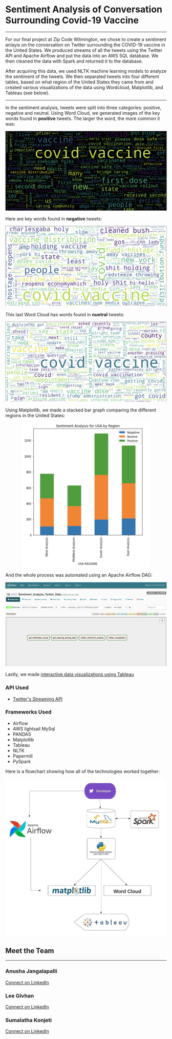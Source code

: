 # Sentiment Analysis of Conversation Surrounding Covid-19 Vaccine 

***

For our final project at Zip Code Wilmington, we chose to create a sentiment anlayis on the conversation on Twitter surrounding the COVID-19 vaccine in the United States. We produced streams of all the tweets using the Twitter API and Apache Airflow and put the data into an AWS SQL database. We then cleaned the data with Spark and returned it to the database.

After acquiring this data, we used NLTK machine learning models to analyze the sentiment of the tweets. We then separated tweets into four different tables, based on what region of the United States they came from and created various visualizations of the data using Wordcloud, Matplotlib, and Tableau (see below).

---  
In the sentiment analysis, tweets were split into three categories: positive, negative and neutral. Using Word Cloud, we generated images of the key words found in **positive** tweets. The larger the word, the more common it was:

<img src = "Images/positive-words.png">

Here are key words found in **negative** tweets:

<img src = "Images/negative-words.png">

This last Word Cloud has words found in **nuetral** tweets:

<img src = "Images/neutral-words.png">

Using Matplotlib, we made a stacked bar graph comparing the different regions in the United States:

<p align="center">
<img width="400" src = "Images/stackedbar-matplotlib.png">
</p>

And the whole process was automated using an Apache Airflow DAG:

<img src = "Images/dag.png">

Lastly, we made [interactive data visualizations using Tableau](https://public.tableau.com/profile/lee.givhan#!/vizhome/USASentimentViz1/Dashboard1?publish=yes)

### API Used  

- [Twitter's Streaming API](https://developer.twitter.com/en/docs/tutorials/consuming-streaming-data)
 
### Frameworks Used  

- Airflow
- AWS lightsail MySql
- PANDAS 
- Matplotlib
- Tableau
- NLTK
- Papermill
- PySpark

Here is a flowchart showing how all of the technologies worked together:

<img src = "Images/Twitter-Sentiment-Flow-Chart.jpeg">

## Meet the Team
---
### Anusha Jangalapalli
[Connect on LinkedIn](https://www.linkedin.com/in/anushajangalapalli/)   
  
### Lee Givhan  
[Connect on LinkedIn](https://www.linkedin.com/in/leegivhan/) 

### Sumalatha Konjeti
[Connect on LinkedIn](https://www.linkedin.com/in/sumalatha-konjeti/)
